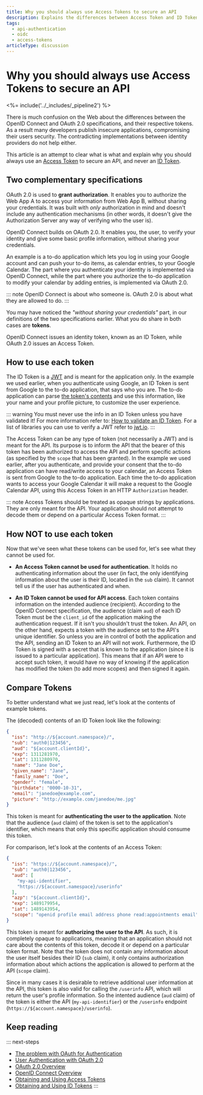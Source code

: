 ```yaml
---
title: Why you should always use Access Tokens to secure an API
description: Explains the differences between Access Token and ID Token and why the latter should never be used to secure an API.
tags:
  - api-authentication
  - oidc
  - access-tokens
articleType: discussion
---
```

# Why you should always use Access Tokens to secure an API

<%= include('../_includes/_pipeline2') %>

There is much confusion on the Web about the differences between the OpenID Connect and OAuth 2.0 specifications, and their respective tokens. As a result many developers publish insecure applications, compromising their users security. The contradicting implementations between identity providers do not help either.

This article is an attempt to clear what is what and explain why you should always use an [Access Token](/tokens/access-token) to secure an API, and never an [ID Token](/tokens/id-token).

## Two complementary specifications

OAuth 2.0 is used to __grant authorization__. It enables you to authorize the Web App A to access your information from Web App B, without sharing your credentials. It was built with _only_ authorization in mind and doesn't include any authentication mechanisms (in other words, it doesn't give the Authorization Server any way of verifying who the user is).

OpenID Connect builds on OAuth 2.0. It enables you, the user, to verify your identity and give some basic profile information, without sharing your credentials.

An example is a to-do application which lets you log in using your Google account and can push your to-do items, as calendar entries, to your Google Calendar. The part where you authenticate your identity is implemented via OpenID Connect, while the part where you authorize the to-do application to modify your calendar by adding entries, is implemented via OAuth 2.0.

::: note
  OpenID Connect is about who someone is. OAuth 2.0 is about what they are allowed to do.
:::

You may have noticed the _"without sharing your credentials"_ part, in our definitions of the two specifications earlier. What you do share in both cases are **tokens**.

OpenID Connect issues an identity token, known as an ID Token, while OAuth 2.0 issues an Access Token.

## How to use each token

The ID Token is a [JWT](/jwt) and is meant for the application only. In the example we used earlier, when you authenticate using Google, an ID Token is sent from Google to the to-do application, that says who you are. The to-do application can parse [the token's contents](https://openid.net/specs/openid-connect-core-1_0.html#StandardClaims) and use this information, like your name and your profile picture, to customize the user experience.

::: warning
You must never use the info in an ID Token unless you have validated it! For more information refer to: [How to validate an ID Token](/tokens/id-token#validate-an-id-token). For a list of libraries you can use to verify a JWT refer to [jwt.io](https://jwt.io/).
:::

The Access Token can be any type of token (not necessarily a JWT) and is meant for the API. Its purpose is to inform the API that the bearer of this token has been authorized to access the API and perform specific actions (as specified by the `scope` that has been granted). In the example we used earlier, after you authenticate, and provide your consent that the to-do application can have read/write access to your calendar, an Access Token is sent from Google to the to-do application. Each time the to-do application wants to access your Google Calendar it will make a request to the Google Calendar API, using this Access Token in an HTTP `Authorization` header.

::: note
  Access Tokens should be treated as opaque strings by applications. They are only meant for the API. Your application should not attempt to decode them or depend on a particular Access Token format.
:::

## How NOT to use each token

Now that we've seen what these tokens can be used for, let's see what they cannot be used for.

- __An Access Token cannot be used for authentication__. It holds no authenticating information about the user (in fact, the only identifying information about the user is their ID, located in the `sub` claim). It cannot tell us if the user has authenticated and when.

- __An ID Token cannot be used for API access__. Each token contains information on the intended audience (recipient). According to the OpenID Connect specification, the audience (claim `aud`) of each ID Token must be the `client_id` of the application making the authentication request. If it isn't you shouldn't trust the token. An API, on the other hand, expects a token with the audience set to the API's unique identifier. So unless you are in control of both the application and the API, sending an ID Token to an API will not work. Furthermore, the ID Token is signed with a secret that is known to the application (since it is issued to a particular application). This means that if an API were to accept such token, it would have no way of knowing if the application has modified the token (to add more scopes) and then signed it again.

## Compare Tokens

To better understand what we just read, let's look at the contents of example tokens.

The (decoded) contents of an ID Token look like the following:

```json
{
  "iss": "http://${account.namespace}/",
  "sub": "auth0|123456",
  "aud": "${account.clientId}",
  "exp": 1311281970,
  "iat": 1311280970,
  "name": "Jane Doe",
  "given_name": "Jane",
  "family_name": "Doe",
  "gender": "female",
  "birthdate": "0000-10-31",
  "email": "janedoe@example.com",
  "picture": "http://example.com/janedoe/me.jpg"
}
```

This token is meant for __authenticating the user to the application__. Note that the audience (`aud` claim) of the token is set to the application's identifier, which means that only this specific application should consume this token.

For comparison, let's look at the contents of an Access Token:

```json
{
  "iss": "https://${account.namespace}/",
  "sub": "auth0|123456",
  "aud": [
    "my-api-identifier",
    "https://${account.namespace}/userinfo"
  ],
  "azp": "${account.clientId}",
  "exp": 1489179954,
  "iat": 1489143954,
  "scope": "openid profile email address phone read:appointments email"
}
```

This token is meant for __authorizing the user to the API__. As such, it is completely opaque to applications, meaning that an application should not care about the contents of this token, decode it or depend on a particular token format. Note that the token does not contain any information about the user itself besides their ID (`sub` claim), it only contains authorization information about which actions the application is allowed to perform at the API (`scope` claim).

Since in many cases it is desirable to retrieve additional user information at the API, this token is also valid for calling the `/userinfo` API, which will return the user's profile information. So the intented audience (`aud` claim) of the token is either the API (`my-api-identifier`) or the `/userinfo` endpoint (`https://${account.namespace}/userinfo`).

## Keep reading

::: next-steps
* [The problem with OAuth for Authentication](http://www.thread-safe.com/2012/01/problem-with-oauth-for-authentication.html)
* [User Authentication with OAuth 2.0](https://oauth.net/articles/authentication/)
* [OAuth 2.0 Overview](/protocols/oauth2)
* [OpenID Connect Overview](/protocols/oidc)
* [Obtaining and Using Access Tokens](/tokens/access-token)
* [Obtaining and Using ID Tokens](/tokens/id-token)
:::

